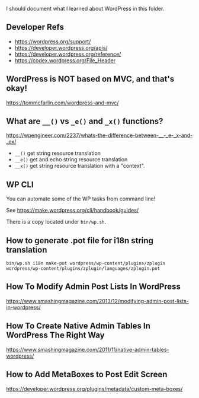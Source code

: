 I should document what I learned about WordPress in this folder.

## Developer Refs

* https://wordpress.org/support/
* https://developer.wordpress.org/apis/
* https://developer.wordpress.org/reference/
* https://codex.wordpress.org/File_Header

## WordPress is NOT based on MVC, and that's okay!

https://tommcfarlin.com/wordpress-and-mvc/

## What are `__()` vs `_e()` and `_x()` functions?

https://wpengineer.com/2237/whats-the-difference-between-__-_e-_x-and-_ex/

* `__()` get string resource translation
* `__e()` get and echo string resource translation
* `__x()` get string resource translation with a "context".

## WP CLI

You can automate some of the WP tasks from command line!

See https://make.wordpress.org/cli/handbook/guides/

There is a copy located under `bin/wp.sh`.

## How to generate .pot file for i18n string translation

    bin/wp.sh i18n make-pot wordpress/wp-content/plugins/zplugin wordpress/wp-content/plugins/zplugin/languages/zplugin.pot
    
## How To Modify Admin Post Lists In WordPress

https://www.smashingmagazine.com/2013/12/modifying-admin-post-lists-in-wordpress/

## How To Create Native Admin Tables In WordPress The Right Way

https://www.smashingmagazine.com/2011/11/native-admin-tables-wordpress/

## How to Add MetaBoxes to Post Edit Screen

https://developer.wordpress.org/plugins/metadata/custom-meta-boxes/
